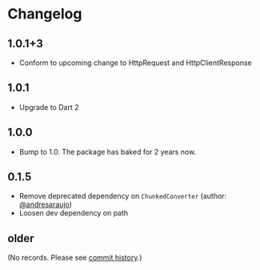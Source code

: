 # Changelog

## 1.0.1+3

- Conform to upcoming change to HttpRequest and HttpClientResponse

## 1.0.1

- Upgrade to Dart 2

## 1.0.0

- Bump to 1.0. The package has baked for 2 years now.

## 0.1.5

- Remove deprecated dependency on `ChunkedConverter` 
(author: [@andresaraujo](https://github.com/andresaraujo))
- Loosen dev dependency on path

## older

(No records. Please see 
[commit history](https://github.com/filiph/html_unescape/commits/master).)
